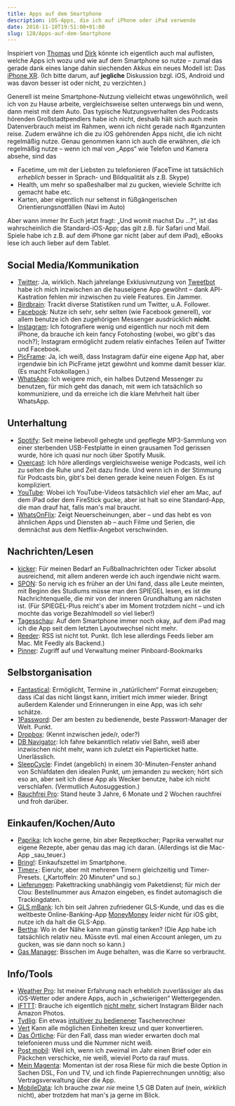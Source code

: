```yaml
---
title: Apps auf dem Smartphone
description: iOS-Apps, die ich auf iPhone oder iPad verwende
date: 2018-11-10T19:51:00+01:00
slug: 128/Apps-auf-dem-Smartphone
---
```


Inspiriert von [Thomas](https://netz-rettung-recht.de/archives/2123-Apps-fuer-das-Smartphone.html) und [Dirk](https://www.deimeke.net/dirk/blog/index.php?/archives/3905-Apps-fuer-das-Smartphone-....html) könnte ich eigentlich auch mal auflisten, welche Apps ich wozu und wie auf dem Smartphone so nutze – zumal das gerade dank eines lange dahin siechenden Akkus ein neues Modell ist: Das [iPhone XR](https://www.apple.com/de/iphone-xr/). (Ich bitte darum, auf **jegliche** Diskussion bzgl. iOS, Android und was davon besser ist oder nicht, zu verzichten.)

Generell ist meine Smartphone-Nutzung vielleicht etwas ungewöhnlich, weil ich von zu Hause arbeite, vergleichsweise selten unterwegs bin und wenn, dann meist mit dem Auto. Das typische Nutzungsverhalten des Podcasts hörenden Großstadtpendlers habe ich nicht, deshalb hält sich auch mein Datenverbrauch meist im Rahmen, wenn ich nicht gerade nach #ganzunten reise. Zudem erwähne ich die zu iOS gehörenden Apps nicht, die ich nicht regelmäßig nutze. Genau genommen kann ich auch die erwähnen, _die_ ich regelmäßig nutze – wenn ich mal von „Apps“ wie Telefon und Kamera absehe, sind das

-   Facetime, um mit der Liebsten zu telefonieren (FaceTime ist tatsächlich _erheblich_ besser in Sprach- und Bildqualität als z.B. Skype)
-   Health, um mehr so spaßeshalber mal zu gucken, wieviele Schritte ich gemacht habe etc.
-   Karten, aber eigentlich nur seltenst in füßgängerischen Orientierungsnotfällen (Navi im Auto)

Aber wann immer Ihr Euch jetzt fragt: „Und womit machst Du …?“, ist das wahrscheinlich die Standard-iOS-App; das gilt z.B. für Safari und Mail. Spiele habe ich z.B. auf dem iPhone gar nicht (aber auf dem iPad), eBooks lese ich auch lieber auf dem Tablet.

## Social Media/Kommunikation

-   [Twitter](https://itunes.apple.com/de/app/twitter/id333903271?mt=8): Ja, wirklich. Nach jahrelange Exklusivnutzung von [Tweetbot](https://itunes.apple.com/de/app/tweetbot-4-for-twitter/id1018355599?mt=8) habe ich mich inzwischen an die hauseigene App gewöhnt – dank API-Kastration fehlen mir inzwischen zu viele Features. Ein Jammer.
-   [Birdbrain](https://itunes.apple.com/us/app/birdbrain-statistics-for-twitter/id322796852): Trackt diverse Statistiken rund um Twitter, u.A. Follower.
-   [Facebook](https://itunes.apple.com/de/app/facebook/id284882215?mt=8): Nutze ich sehr, sehr selten (wie Facebook generell), vor allem benutze ich den zugehörigen Messenger ausdrücklich **nicht**.
-   [Instagram](https://itunes.apple.com/de/app/instagram/id389801252?mt=8): Ich fotografiere wenig und eigentlich nur noch mit dem iPhone, da brauche ich kein fancy Fotohosting (wobei, wo gibt's das noch?); Instagram ermöglicht zudem relativ einfaches Teilen auf Twitter und Facebook.
-   [PicFrame](https://itunes.apple.com/de/app/picframe/id433398108?mt=8): Ja, ich weiß, dass Instagram dafür eine eigene App hat, aber irgendwie bin ich PicFrame jetzt gewöhnt und komme damit besser klar. (Es macht Fotokollagen.)
-   [WhatsApp](https://itunes.apple.com/de/app/whatsapp-messenger/id310633997?mt=8): Ich weigere mich, ein halbes Dutzend Messenger zu benutzen, für mich geht das danach, mit wem ich tatsächlich so kommuniziere, und da erreiche ich die klare Mehrheit halt über WhatsApp.

## Unterhaltung

-   [Spotify](https://itunes.apple.com/de/app/spotify-music/id324684580?mt=8): Seit meine liebevoll gehegte und gepflegte MP3-Sammlung von einer sterbenden USB-Festplatte in einen grausamen Tod gerissen wurde, höre ich quasi nur noch über Spotify Musik.
-   [Overcast](https://itunes.apple.com/de/app/overcast/id888422857?mt=8): Ich höre allerdings vergleichsweise wenige Podcasts, weil ich zu selten die Ruhe und Zeit dazu finde. Und wenn ich in der Stimmung für Podcasts bin, gibt's bei denen gerade keine neuen Folgen. Es ist kompliziert.
-   [YouTube](https://itunes.apple.com/de/app/youtube/id544007664?mt=8): Wobei ich YouTube-Videos tatsächlich _viel_ eher am Mac, auf dem iPad oder dem FireStick gucke, aber ist halt so eine Standard-App, die man drauf hat, falls man's mal braucht.
-   [WhatsOnFlix](https://itunes.apple.com/de/app/whatsonflix/id1434683022?mt=8): Zeigt Neuerscheinungen, aber – und das hebt es von ähnlichen Apps und Diensten ab – auch Filme und Serien, die demnächst aus dem Netflix-Angebot verschwinden.

## Nachrichten/Lesen

-   [kicker](https://itunes.apple.com/de/app/kicker-fu%C3%9Fball-news/id367342259?mt=8): Für meinen Bedarf an Fußballnachrichten oder Ticker absolut ausreichend, mit allem anderen werde ich auch irgendwie nicht warm.
-   [SPON](https://itunes.apple.com/de/app/spiegel-online-nachrichten/id424881832?mt=8): So nervig ich es früher an der Uni fand, dass alle Leute meinten, mit Beginn des Studiums müsse man den SPIEGEL lesen, es ist die Nachrichtenquelle, die mir von der inneren Grundhaltung am nächsten ist. (Für SPIEGEL-Plus reicht's aber im Moment trotzdem nicht – und ich mochte das vorige Bezahlmodell _so_ viel lieber!)
-   [Tagesschau](https://itunes.apple.com/de/app/tagesschau/id401644893?mt=8): Auf dem Smartphone immer noch okay, auf dem iPad mag ich die App seit dem letzten Layoutwechsel nicht mehr.
-   [Reeder](https://itunes.apple.com/de/app/reeder-3/id697846300?mt=8): RSS ist nicht tot. Punkt. (Ich lese allerdings Feeds lieber am Mac. Mit Feedly als Backend.)
-   [Pinner](https://itunes.apple.com/de/app/pinner-for-pinboard/id591613202?mt=8): Zugriff auf und Verwaltung meiner Pinboard-Bookmarks

## Selbstorganisation

-   [Fantastical](https://itunes.apple.com/de/app/fantastical-2-f%C3%BCr-iphone/id718043190?mt=8): Ermöglicht, Termine in „natürlichem“ Format einzugeben; dass iCal das nicht längst kann, irritiert mich immer wieder. Bringt außerdem Kalender und Erinnerungen in eine App, was ich sehr schätze.
-   [1Password](https://itunes.apple.com/de/app/1password-password-manager/id568903335?mt=8): Der am besten zu bedienende, beste Passwort-Manager der Welt. Punkt.
-   [Dropbox](https://itunes.apple.com/de/app/dropbox/id327630330?mt=8): (Kennt inzwischen jede/r, oder?)
-   [DB Navigator](https://itunes.apple.com/de/app/db-navigator/id343555245?mt=8): Ich fahre bekanntlich relativ viel Bahn, weiß aber inzwischen nicht mehr, wann ich zuletzt ein Papierticket hatte. Unerlässlich.
-   [SleepCycle](https://itunes.apple.com/de/app/sleep-cycle-alarm-clock/id320606217?mt=8): Findet (angeblich) in einem 30-Minuten-Fenster anhand von Schlafdaten den idealen Punkt, um jemanden zu wecken; hört sich eso an, aber seit ich diese App als Wecker benutze, habe ich nicht verschlafen. (Vermutlich Autosuggestion.)
-   [Rauchfrei Pro](https://itunes.apple.com/de/app/rauchfrei-pro/id409605521?mt=8): Stand heute 3 Jahre, 6 Monate und 2 Wochen rauchfrei und froh darüber.

## Einkaufen/Kochen/Auto

-   [Paprika](https://itunes.apple.com/de/app/paprika-rezept-manager-3/id1303222868?mt=8): Ich koche gerne, bin aber Rezeptkocher; Paprika verwaltet nur eigene Rezepte, aber genau das mag ich daran. (Allerdings ist die Mac-App \_sau_teuer.)
-   [Bring!](https://itunes.apple.com/de/app/bring-einkaufsliste/id580669177?mt=8): Einkaufszettel im Smartphone.
-   [Timer+](https://itunes.apple.com/de/app/timer/id391564049?mt=8): Eieruhr, aber mit mehreren Timern gleichzeitig und Timer-Presets. („Kartoffeln: 20 Minuten“ und so.)
-   [Lieferungen](https://itunes.apple.com/de/app/lieferungen-deliveries/id290986013?mt=8): Pakettracking unabhängig vom Paketdienst; für mich der Clou: Bestellnummer aus Amazon eingeben, es findet automagisch die Trackingdaten.
-   [GLS mBank](https://itunes.apple.com/de/app/gls-mbank/id939632514?mt=8): Ich bin seit Jahren zufriedener GLS-Kunde, und das es die weltbeste Online-Banking-App [MoneyMoney](https://moneymoney-app.com) _leider_ nicht für iOS gibt, nutze ich da halt die GLS-App.
-   [Bertha](https://itunes.apple.com/de/app/bertha-kostenlose-tank-app/id1427658183?mt=8): Wo in der Nähe kann man günstig tanken? (Die App habe ich tatsächlich relativ neu. Müsste evtl. mal einen Account anlegen, um zu gucken, was sie dann noch so kann.)
-   [Gas Manager](https://itunes.apple.com/de/app/gas-manager/id448662326?mt=8): Bisschen im Auge behalten, was die Karre so verbraucht.

## Info/Tools

-   [Weather Pro](https://itunes.apple.com/de/app/weatherpro/id294631159?mt=8): Ist meiner Erfahrung nach erheblich zuverlässiger als das iOS-Wetter oder andere Apps, auch in „schwierigen“ Wettergegenden.
-   [IFTTT](https://itunes.apple.com/de/app/ifttt/id660944635?mt=8): Brauche ich eigentlich [nicht mehr](https://yellowled.de/archiv/127/Asoziale-Nervwerke.html), sichert Instagram Bilder nach Amazon Photos.
-   [Tydlig](https://itunes.apple.com/de/app/tydlig/id721606556?mt=8): Ein etwas [intuitiver zu bedienener](http://tydligapp.com) Taschenrechner
-   [Vert](https://itunes.apple.com/us/app/vert/id750050884?mt=8) Kann alle möglichen Einheiten kreuz und quer konvertieren.
-   [Das Örtliche](https://itunes.apple.com/de/app/das-%C3%B6rtliche-telefonbuch/id330158440?mt=8): Für den Fall, dass man wieder erwarten doch mal telefonieren muss und die Nummer nicht weiß.
-   [Post mobil](https://itunes.apple.com/de/app/post-mobil/id323213401?mt=8): Weil ich, wenn ich zweimal im Jahr einen Brief oder ein Päckchen verschicke, nie weiß, wieviel Porto da rauf muss.
-   [Mein Magenta](https://itunes.apple.com/de/app/meinmagenta/id407932476?mt=8): Momentan ist der rosa Riese für mich die beste Option in Sachen DSL, Fon und TV, und ich finde Papierrechnungen unnötig; also Vertragsverwaltung über die App.
-   [MobileData](https://itunes.apple.com/de/app/mobiledata-datenverbrauch/id944693166?mt=8): Ich brauche zwar _nie_ meine 1,5 GB Daten auf (nein, _wirklich_ nicht), aber trotzdem hat man's ja gerne im Blick.
